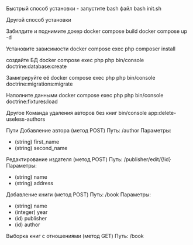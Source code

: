 Быстрый способ установки - запустите bash файл
bash init.sh

Другой способ установки

Забилдите и поднимите докер
docker compose build
docker compose up -d

Установите зависимости
docker compose exec php composer install

создайте БД
docker compose exec php php bin/console doctrine:database:create

Замигрируйте её
docker compose exec php php bin/console doctrine:migrations:migrate

Наполните данными 
docker compose exec php php bin/console doctrine:fixtures:load

Другое
Команда удаления авторов без книг
bin/console app:delete-useless-authors


Пути
Добавление автора (метод POST)
Путь: /author
Параметры:
- (string) first_name
- (string) second_name

Редактирование издателя (метод POST)
Путь: /publisher/edit/{!id}
Параметры:
- (string) name
- (string) address

Добавление книги (метод POST)
Путь: /book
Параметры:
- (string) name
- (integer) year
- (id) publisher
- (id) author

Выборка книг с отношениями (метод GET)
Путь: /book